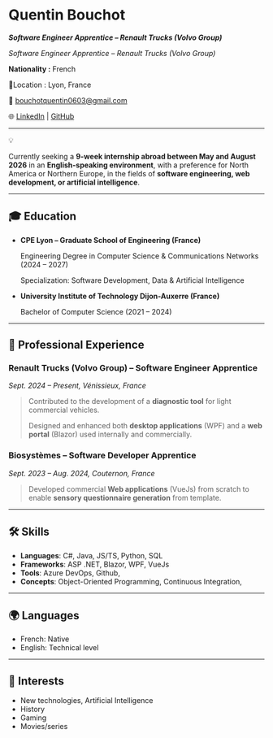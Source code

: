 # Quentin Bouchot

***Software Engineer Apprentice – Renault Trucks (Volvo Group)***

*Software Engineer Apprentice – Renault Trucks (Volvo Group)*

**Nationality :** French

📍Location : Lyon, France

📧 [bouchotquentin0603@gmail.com](mailto:bouchotquentin0603@gmail.com) 

🌐 [LinkedIn](https://www.linkedin.com/in/quentin-bouchot-1b55321a7/) | [GitHub](https://github.com/QuentinB21)

---

<aside>
💡

Currently seeking a **9-week internship abroad between May and August 2026** in an **English-speaking environment**, with a preference for North America or Northern Europe, in the fields of **software engineering, web development, or artificial intelligence**.

</aside>

---

## 🎓 Education

- **CPE Lyon – Graduate School of Engineering (France)**
    
    Engineering Degree in Computer Science & Communications Networks (2024 – 2027)
    
    Specialization: Software Development, Data & Artificial Intelligence
    
- **University Institute of Technology Dijon-Auxerre (France)**
    
    Bachelor of Computer Science (2021 – 2024)
    

---

## 💼 Professional Experience

### Renault Trucks (Volvo Group) – Software Engineer Apprentice

*Sept. 2024 – Present, Vénissieux, France*

> Contributed to the development of a **diagnostic tool** for light commercial vehicles.
> 
> 
> Designed and enhanced both **desktop applications** (WPF) and a **web portal** (Blazor) used internally and commercially.
> 

### Biosystèmes – Software Developer Apprentice

*Sept. 2023 – Aug. 2024, Couternon, France*

> Developed commercial **Web applications** (VueJs) from scratch to enable **sensory questionnaire generation** from template.
> 

---

## 🛠 Skills

- **Languages**: C#, Java, JS/TS, Python, SQL
- **Frameworks**: ASP .NET, Blazor, WPF, VueJs
- **Tools**: Azure DevOps, Github,
- **Concepts**: Object-Oriented Programming, Continuous Integration,

---

## 🌍 Languages

- French: Native
- English: Technical level

---

## 🎯 Interests

- New technologies, Artificial Intelligence
- History
- Gaming
- Movies/series
